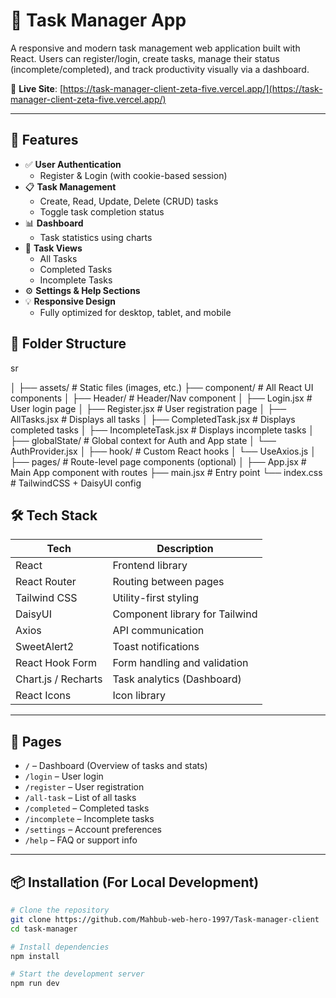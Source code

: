 # 📝 Task Manager App

A responsive and modern task management web application built with React. Users can register/login, create tasks, manage their status (incomplete/completed), and track productivity visually via a dashboard.

🔗 **Live Site**: [https://task-manager-client-zeta-five.vercel.app/](https://task-manager-client-zeta-five.vercel.app/)

---

## 🚀 Features

- ✅ **User Authentication**
  - Register & Login (with cookie-based session)
- 📋 **Task Management**
  - Create, Read, Update, Delete (CRUD) tasks
  - Toggle task completion status
- 📊 **Dashboard**
  - Task statistics using charts
- 📂 **Task Views**
  - All Tasks
  - Completed Tasks
  - Incomplete Tasks
- ⚙️ **Settings & Help Sections**
- 💡 **Responsive Design**
  - Fully optimized for desktop, tablet, and mobile
## 🚀 Folder Structure
sr

│
├── assets/                # Static files (images, etc.)
├── component/             # All React UI components
│   ├── Header/            # Header/Nav component
│   ├── Login.jsx          # User login page
│   ├── Register.jsx       # User registration page
│   ├── AllTasks.jsx       # Displays all tasks
│   ├── CompletedTask.jsx  # Displays completed tasks
│   ├── IncompleteTask.jsx # Displays incomplete tasks
│
├── globalState/           # Global context for Auth and App state
│   └── AuthProvider.jsx
│
├── hook/                  # Custom React hooks
│   └── UseAxios.js
│
├── pages/                 # Route-level page components (optional)
│
├── App.jsx                # Main App component with routes
├── main.jsx               # Entry point
└── index.css              # TailwindCSS + DaisyUI config

## 🛠️ Tech Stack

| Tech                | Description                    |
| ------------------- | ------------------------------ |
| React               | Frontend library               |
| React Router        | Routing between pages          |
| Tailwind CSS        | Utility-first styling          |
| DaisyUI             | Component library for Tailwind |
| Axios               | API communication              |
| SweetAlert2         | Toast notifications            |
| React Hook Form     | Form handling and validation   |
| Chart.js / Recharts | Task analytics (Dashboard)     |
| React Icons         | Icon library                   |

---

## 🧪 Pages

- `/` – Dashboard (Overview of tasks and stats)
- `/login` – User login
- `/register` – User registration
- `/all-task` – List of all tasks
- `/completed` – Completed tasks
- `/incomplete` – Incomplete tasks
- `/settings` – Account preferences
- `/help` – FAQ or support info

---

## 📦 Installation (For Local Development)

```bash
# Clone the repository
git clone https://github.com/Mahbub-web-hero-1997/Task-manager-client
cd task-manager

# Install dependencies
npm install

# Start the development server
npm run dev
```
